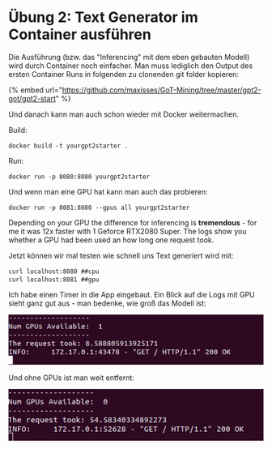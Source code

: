 # Übung 2: Text Generator im Container ausführen

Die Ausführung \(bzw. das "Inferencing" mit dem eben gebauten Modell\) wird durch Container noch einfacher. Man muss lediglich den Output des ersten Container Runs in folgenden zu clonenden git folder kopieren:

{% embed url="https://github.com/maxisses/GoT-Mining/tree/master/gpt2-got/gpt2-start" %}

Und danach kann man auch schon wieder mit Docker weitermachen.

Build:

```text
docker build -t yourgpt2starter .
```

Run:

```text
docker run -p 8080:8080 yourgpt2starter
```

Und wenn man eine GPU hat kann man auch das probieren:

```text
docker run -p 8081:8080 --gpus all yourgpt2starter
```

Depending on your GPU the difference for inferencing is **tremendous** - for me it was 12x faster with 1 Geforce RTX2080 Super. The logs show you whether a GPU had been used an how long one request took.

Jetzt können wir mal testen wie schnell uns Text generiert wird mit:

```text
curl localhost:8080 ##cpu
curl localhost:8081 ##gpu
```

Ich habe einen Timer in die App eingebaut. Ein Blick auf die Logs mit GPU sieht ganz gut aus - man bedenke, wie groß das Modell ist:

![](../../.gitbook/assets/image%20%28166%29.png)

Und ohne GPUs ist man weit entfernt:

![](../../.gitbook/assets/image%20%28165%29.png)

